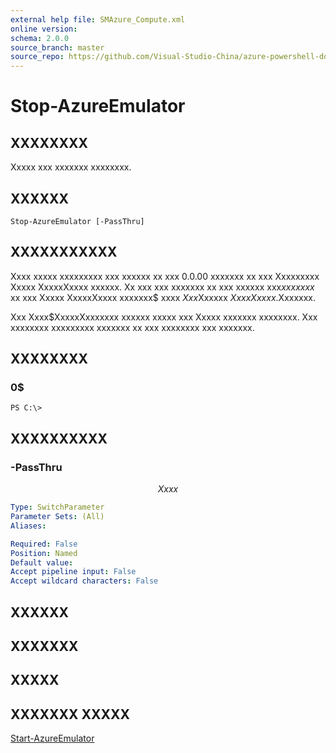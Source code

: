 ```yaml
---
external help file: SMAzure_Compute.xml
online version: 
schema: 2.0.0
source_branch: master
source_repo: https://github.com/Visual-Studio-China/azure-powershell-docs-int
---
```


# Stop-AzureEmulator
## XXXXXXXX
Xxxxx xxx xxxxxxx xxxxxxxx.

## XXXXXX

```
Stop-AzureEmulator [-PassThru]
```

## XXXXXXXXXXX
Xxxx xxxxx xxxxxxxxx xxx xxxxxx xx xxx 0.0.00 xxxxxxx xx xxx Xxxxxxxxx Xxxxx XxxxxXxxxx xxxxxx.
Xx xxx xxx xxxxxxx xx xxx xxxxxx xxx$xx xxxxx$ xx xxx Xxxxx XxxxxXxxxx xxxxxxx$ xxxx $Xxx$Xxxxxx $Xxxx Xxxxx$.Xxxxxxx.

Xxx Xxxx$XxxxxXxxxxxxx xxxxxx xxxxx xxx Xxxxx xxxxxxx xxxxxxxx.
Xxx xxxxxxxx xxxxxxxxx xxxxxxx xx xxx xxxxxxxx xxx xxxxxxx.

## XXXXXXXX

### 0$
```
PS C:\>
```

## XXXXXXXXXX

### -PassThru
$$Xxxx$$

```yaml
Type: SwitchParameter
Parameter Sets: (All)
Aliases: 

Required: False
Position: Named
Default value: 
Accept pipeline input: False
Accept wildcard characters: False
```

## XXXXXX

## XXXXXXX

## XXXXX

## XXXXXXX XXXXX

[Start-AzureEmulator](219045a4-a7b6-4c26-9e5f-8656fde0764b)


